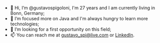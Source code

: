 - 👋 Hi, I’m @gustavospigoloni, I'm 27 years and I am currently living in Bonn, Germany;
- 🌱 I’m focused more on Java and I'm always hungry to learn more technologies;
- 💞️ I’m looking for a first opportunity on this field;
- 📫 You can reach me at gustavo_spi@live.com or [LinkedIn](https://www.linkedin.com/in/gustavo-henrique-spigoloni-vila%C3%A7a-8492959a/).

<!---
gustavospigoloni/gustavospigoloni is a ✨ special ✨ repository because its `README.md` (this file) appears on your GitHub profile.
You can click the Preview link to take a look at your changes.
--->

